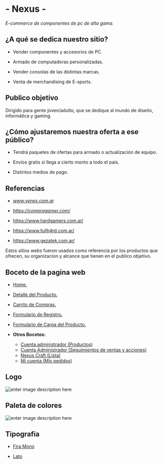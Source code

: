 
# - Nexus -

  

  

*E-commerce de componentes de pc de alta gama.*

  

  

## ¿A qué se dedica nuestro sitio?

  

  

- Vender componentes y accesorios de PC.

  

- Armado de computadoras personalizadas.

  

- Vender consolas de las distintas marcas.

  

- Venta de merchandising de E-sports.

  

  

## Publico objetivo

  

  

Dirigido para gente joven/adulto, que se dedique al mundo de diseño, informática y gaming.

  

  

## ¿Cómo ajustaremos nuestra oferta a ese público?

  

  

- Tendrá paquetes de ofertas para armado o actualización de equipo.

  

- Envíos gratis si llega a cierto monto a todo el país.

  

- Distintos medios de pago.

  

  

  

## Referencias

  

  

-  *www.venex.com.ar*

  

-  *https://compragamer.com/*

  

- https://www.hardgamers.com.ar/

  

  

- https://www.fullh4rd.com.ar/

  

  

- https://www.gezatek.com.ar/

  

  

Estos sitios webs fueron usados como referencia por los productos que ofrecen, su organizacion y alcance que tienen en el publico objetivo.

  

  

## Boceto de la pagina web

  

-  [Home.](https://marvelapp.com/e3c473e/screen/67886587)

  

-  [Detalle del Producto.](https://marvelapp.com/e3c473e/screen/68072311)

  

-  [Carrito de Compras.](https://marvelapp.com/e3c473e/screen/68072341)

  

-  [Formulario de Registro.](https://marvelapp.com/e3c473e/screen/68072415)

  

 -  [Formulario de Carga del Producto.](https://marvelapp.com/e3c473e/screen/68347734)
 - **Otros Bocetos:**
	 - [Cuenta administrador (Productos)](https://marvelapp.com/e3c473e/screen/68346535)
	 - [Cuenta Administrador (Seguimientos de ventas y acciones)](https://marvelapp.com/e3c473e/screen/68348248)
	 - [Nexus Craft (Lista)](https://marvelapp.com/e3c473e/screen/68324768)
	 - [Mi cuenta (Mis pedidos)](https://marvelapp.com/e3c473e/screen/68348026)

## Logo

  

![enter image description here](https://i.imgur.com/9A5L3GT.png)

  

## Paleta de colores

  

![enter image description here](https://i.imgur.com/DwH6rt7.png)

  

## Tipografia

  

-  [Fira Mono](https://fonts.google.com/specimen/Fira+Mono?query=fira%20m)

-  [Lato](https://fonts.google.com/specimen/Lato?query=lat)